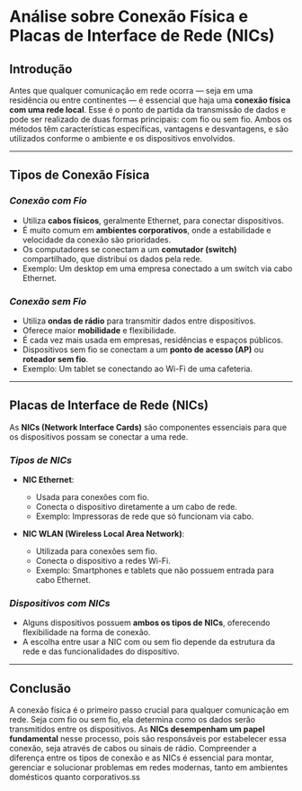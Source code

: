 # Análise sobre Conexão Física e Placas de Interface de Rede (NICs)

## Introdução

Antes que qualquer comunicação em rede ocorra — seja em uma residência ou entre continentes — é essencial que haja uma **conexão física com uma rede local**. Esse é o ponto de partida da transmissão de dados e pode ser realizado de duas formas principais: com fio ou sem fio. Ambos os métodos têm características específicas, vantagens e desvantagens, e são utilizados conforme o ambiente e os dispositivos envolvidos.

---

## Tipos de Conexão Física

### *Conexão com Fio*

* Utiliza **cabos físicos**, geralmente Ethernet, para conectar dispositivos.
* É muito comum em **ambientes corporativos**, onde a estabilidade e velocidade da conexão são prioridades.
* Os computadores se conectam a um **comutador (switch)** compartilhado, que distribui os dados pela rede.
* Exemplo: Um desktop em uma empresa conectado a um switch via cabo Ethernet.

### *Conexão sem Fio*

* Utiliza **ondas de rádio** para transmitir dados entre dispositivos.
* Oferece maior **mobilidade** e flexibilidade.
* É cada vez mais usada em empresas, residências e espaços públicos.
* Dispositivos sem fio se conectam a um **ponto de acesso (AP)** ou **roteador sem fio**.
* Exemplo: Um tablet se conectando ao Wi-Fi de uma cafeteria.

---

## Placas de Interface de Rede (NICs)

As **NICs (Network Interface Cards)** são componentes essenciais para que os dispositivos possam se conectar a uma rede.

### *Tipos de NICs*

* **NIC Ethernet**:

  * Usada para conexões com fio.
  * Conecta o dispositivo diretamente a um cabo de rede.
  * Exemplo: Impressoras de rede que só funcionam via cabo.

* **NIC WLAN (Wireless Local Area Network)**:

  * Utilizada para conexões sem fio.
  * Conecta o dispositivo a redes Wi-Fi.
  * Exemplo: Smartphones e tablets que não possuem entrada para cabo Ethernet.

### *Dispositivos com NICs*

* Alguns dispositivos possuem **ambos os tipos de NICs**, oferecendo flexibilidade na forma de conexão.
* A escolha entre usar a NIC com ou sem fio depende da estrutura da rede e das funcionalidades do dispositivo.

---

## Conclusão

A conexão física é o primeiro passo crucial para qualquer comunicação em rede. Seja com fio ou sem fio, ela determina como os dados serão transmitidos entre os dispositivos. As **NICs desempenham um papel fundamental** nesse processo, pois são responsáveis por estabelecer essa conexão, seja através de cabos ou sinais de rádio. Compreender a diferença entre os tipos de conexão e as NICs é essencial para montar, gerenciar e solucionar problemas em redes modernas, tanto em ambientes domésticos quanto corporativos.ss